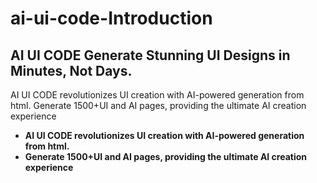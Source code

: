 # ai-ui-code-Introduction

## AI UI CODE Generate Stunning UI Designs in Minutes, Not Days.

AI UI CODE revolutionizes UI creation with AI-powered generation from html.
Generate 1500+UI and AI pages, providing the ultimate AI creation experience
- **AI UI CODE revolutionizes UI creation with AI-powered generation from html.**
- **Generate 1500+UI and AI pages, providing the ultimate AI creation experience**


